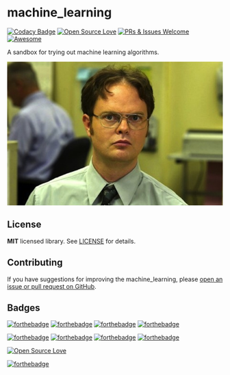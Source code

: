 <h1>machine_learning</h1>

[![Codacy Badge](https://api.codacy.com/project/badge/Grade/68558beaabe34af586ecd57534e2365c)](https://www.codacy.com/app/dubovoy/machine_learning?utm_source=github.com&amp;utm_medium=referral&amp;utm_content=duboviy/machine_learning&amp;utm_campaign=Badge_Grade) [![Open Source Love](https://badges.frapsoft.com/os/mit/mit.svg?v=102)](https://github.com/duboviy/machine_learning/) [![PRs & Issues Welcome](https://img.shields.io/badge/PRs%20&%20Issues-welcome-brightgreen.svg)](https://github.com/duboviy/machine_learning/pulls) [![Awesome](https://cdn.rawgit.com/sindresorhus/awesome/d7305f38d29fed78fa85652e3a63e154dd8e8829/media/badge.svg)](https://github.com/duboviy/machine_learning/)

A sandbox for trying out machine learning algorithms.

<img src="https://raw.githubusercontent.com/duboviy/machine_learning/master/logo.jpg" alt="logo" title="logo">

## License

**MIT** licensed library. See [LICENSE](LICENSE) for details.

## Contributing

If you have suggestions for improving the machine_learning, please [open an issue or
pull request on GitHub](https://github.com/duboviy/machine_learning/).

## Badges

[![forthebadge](http://forthebadge.com/images/badges/fuck-it-ship-it.svg)](https://github.com/duboviy/machine_learning/)
[![forthebadge](http://forthebadge.com/images/badges/built-with-love.svg)](https://github.com/duboviy/machine_learning/) [![forthebadge](http://forthebadge.com/images/badges/built-by-hipsters.svg)](https://github.com/duboviy/machine_learning/) [![forthebadge](http://forthebadge.com/images/badges/built-with-swag.svg)](https://github.com/duboviy/machine_learning/)

[![forthebadge](http://forthebadge.com/images/badges/powered-by-electricity.svg)](https://github.com/duboviy/machine_learning/) [![forthebadge](http://forthebadge.com/images/badges/powered-by-oxygen.svg)](https://github.com/duboviy/machine_learning/) [![forthebadge](http://forthebadge.com/images/badges/powered-by-water.svg)](https://github.com/duboviy/machine_learning/) [![forthebadge](http://forthebadge.com/images/badges/powered-by-responsibility.svg)](https://github.com/duboviy/machine_learning/)

[![Open Source Love](https://badges.frapsoft.com/os/v1/open-source.svg?v=102)](https://github.com/ellerbrock/open-source-badge/)

[![forthebadge](http://forthebadge.com/images/badges/makes-people-smile.svg)](https://github.com/duboviy/machine_learning/)
